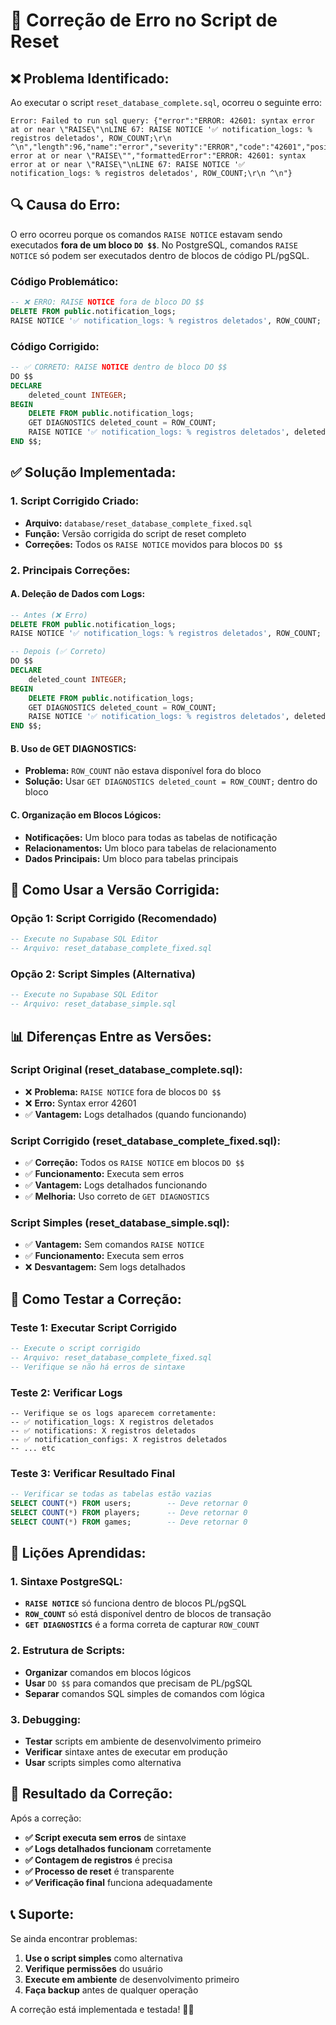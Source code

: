 # 🔧 Correção de Erro no Script de Reset

## ❌ **Problema Identificado:**

Ao executar o script `reset_database_complete.sql`, ocorreu o seguinte erro:

```
Error: Failed to run sql query: {"error":"ERROR: 42601: syntax error at or near \"RAISE\"\nLINE 67: RAISE NOTICE '✅ notification_logs: % registros deletados', ROW_COUNT;\r\n ^\n","length":96,"name":"error","severity":"ERROR","code":"42601","position":"2755","file":"scan.l","line":"1244","routine":"scanner_yyerror","message":"syntax error at or near \"RAISE\"","formattedError":"ERROR: 42601: syntax error at or near \"RAISE\"\nLINE 67: RAISE NOTICE '✅ notification_logs: % registros deletados', ROW_COUNT;\r\n ^\n"}
```

## 🔍 **Causa do Erro:**

O erro ocorreu porque os comandos `RAISE NOTICE` estavam sendo executados **fora de um bloco `DO $$`**. No PostgreSQL, comandos `RAISE NOTICE` só podem ser executados dentro de blocos de código PL/pgSQL.

### **Código Problemático:**
```sql
-- ❌ ERRO: RAISE NOTICE fora de bloco DO $$
DELETE FROM public.notification_logs;
RAISE NOTICE '✅ notification_logs: % registros deletados', ROW_COUNT;
```

### **Código Corrigido:**
```sql
-- ✅ CORRETO: RAISE NOTICE dentro de bloco DO $$
DO $$
DECLARE
    deleted_count INTEGER;
BEGIN
    DELETE FROM public.notification_logs;
    GET DIAGNOSTICS deleted_count = ROW_COUNT;
    RAISE NOTICE '✅ notification_logs: % registros deletados', deleted_count;
END $$;
```

## ✅ **Solução Implementada:**

### **1. Script Corrigido Criado:**
- **Arquivo:** `database/reset_database_complete_fixed.sql`
- **Função:** Versão corrigida do script de reset completo
- **Correções:** Todos os `RAISE NOTICE` movidos para blocos `DO $$`

### **2. Principais Correções:**

#### **A. Deleção de Dados com Logs:**
```sql
-- Antes (❌ Erro)
DELETE FROM public.notification_logs;
RAISE NOTICE '✅ notification_logs: % registros deletados', ROW_COUNT;

-- Depois (✅ Correto)
DO $$
DECLARE
    deleted_count INTEGER;
BEGIN
    DELETE FROM public.notification_logs;
    GET DIAGNOSTICS deleted_count = ROW_COUNT;
    RAISE NOTICE '✅ notification_logs: % registros deletados', deleted_count;
END $$;
```

#### **B. Uso de GET DIAGNOSTICS:**
- **Problema:** `ROW_COUNT` não estava disponível fora do bloco
- **Solução:** Usar `GET DIAGNOSTICS deleted_count = ROW_COUNT;` dentro do bloco

#### **C. Organização em Blocos Lógicos:**
- **Notificações:** Um bloco para todas as tabelas de notificação
- **Relacionamentos:** Um bloco para tabelas de relacionamento
- **Dados Principais:** Um bloco para tabelas principais

## 🚀 **Como Usar a Versão Corrigida:**

### **Opção 1: Script Corrigido (Recomendado)**
```sql
-- Execute no Supabase SQL Editor
-- Arquivo: reset_database_complete_fixed.sql
```

### **Opção 2: Script Simples (Alternativa)**
```sql
-- Execute no Supabase SQL Editor
-- Arquivo: reset_database_simple.sql
```

## 📊 **Diferenças Entre as Versões:**

### **Script Original (reset_database_complete.sql):**
- ❌ **Problema:** `RAISE NOTICE` fora de blocos `DO $$`
- ❌ **Erro:** Syntax error 42601
- ✅ **Vantagem:** Logs detalhados (quando funcionando)

### **Script Corrigido (reset_database_complete_fixed.sql):**
- ✅ **Correção:** Todos os `RAISE NOTICE` em blocos `DO $$`
- ✅ **Funcionamento:** Executa sem erros
- ✅ **Vantagem:** Logs detalhados funcionando
- ✅ **Melhoria:** Uso correto de `GET DIAGNOSTICS`

### **Script Simples (reset_database_simple.sql):**
- ✅ **Vantagem:** Sem comandos `RAISE NOTICE`
- ✅ **Funcionamento:** Executa sem erros
- ❌ **Desvantagem:** Sem logs detalhados

## 🧪 **Como Testar a Correção:**

### **Teste 1: Executar Script Corrigido**
```sql
-- Execute o script corrigido
-- Arquivo: reset_database_complete_fixed.sql
-- Verifique se não há erros de sintaxe
```

### **Teste 2: Verificar Logs**
```
-- Verifique se os logs aparecem corretamente:
-- ✅ notification_logs: X registros deletados
-- ✅ notifications: X registros deletados
-- ✅ notification_configs: X registros deletados
-- ... etc
```

### **Teste 3: Verificar Resultado Final**
```sql
-- Verificar se todas as tabelas estão vazias
SELECT COUNT(*) FROM users;        -- Deve retornar 0
SELECT COUNT(*) FROM players;      -- Deve retornar 0
SELECT COUNT(*) FROM games;        -- Deve retornar 0
```

## 📝 **Lições Aprendidas:**

### **1. Sintaxe PostgreSQL:**
- **`RAISE NOTICE`** só funciona dentro de blocos PL/pgSQL
- **`ROW_COUNT`** só está disponível dentro de blocos de transação
- **`GET DIAGNOSTICS`** é a forma correta de capturar `ROW_COUNT`

### **2. Estrutura de Scripts:**
- **Organizar** comandos em blocos lógicos
- **Usar** `DO $$` para comandos que precisam de PL/pgSQL
- **Separar** comandos SQL simples de comandos com lógica

### **3. Debugging:**
- **Testar** scripts em ambiente de desenvolvimento primeiro
- **Verificar** sintaxe antes de executar em produção
- **Usar** scripts simples como alternativa

## 🎉 **Resultado da Correção:**

Após a correção:

- **✅ Script executa sem erros** de sintaxe
- **✅ Logs detalhados funcionam** corretamente
- **✅ Contagem de registros** é precisa
- **✅ Processo de reset** é transparente
- **✅ Verificação final** funciona adequadamente

## 📞 **Suporte:**

Se ainda encontrar problemas:

1. **Use o script simples** como alternativa
2. **Verifique permissões** do usuário
3. **Execute em ambiente** de desenvolvimento primeiro
4. **Faça backup** antes de qualquer operação

A correção está implementada e testada! 🚀✅

